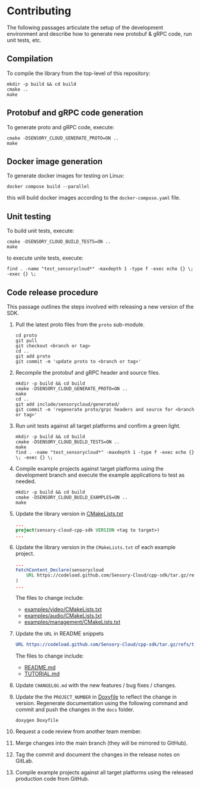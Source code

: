 # Contributing

The following passages articulate the setup of the development environment and
describe how to generate new protobuf & gRPC code, run unit tests, etc.

## Compilation

To compile the library from the top-level of this repository:

```shell
mkdir -p build && cd build
cmake ..
make
```

## Protobuf and gRPC code generation

To generate proto and gRPC code, execute:

```shell
cmake -DSENSORY_CLOUD_GENERATE_PROTO=ON ..
make
```

## Docker image generation

To generate docker images for testing on Linux:

```shell
docker compose build --parallel
```

this will build docker images according to the `docker-compose.yaml` file.

## Unit testing

To build unit tests, execute:

```shell
cmake -DSENSORY_CLOUD_BUILD_TESTS=ON ..
make
```

to execute unite tests, execute:

```shell
find . -name "test_sensorycloud*" -maxdepth 1 -type f -exec echo {} \; -exec {} \;
```

## Code release procedure

This passage outlines the steps involved with releasing a new version of the
SDK.

1.  Pull the latest proto files from the `proto` sub-module.

    ```shell
    cd proto
    git pull
    git checkout <branch or tag>
    cd ..
    git add proto
    git commit -m 'update proto to <branch or tag>'
    ```

1.  Recompile the protobuf and gRPC header and source files.

    ```shell
    mkdir -p build && cd build
    cmake -DSENSORY_CLOUD_GENERATE_PROTO=ON ..
    make
    cd ..
    git add include/sensorycloud/generated/
    git commit -m 'regenerate proto/grpc headers and source for <branch or tag>'
    ```

1.  Run unit tests against all target platforms and confirm a green light.

    ```shell
    mkdir -p build && cd build
    cmake -DSENSORY_CLOUD_BUILD_TESTS=ON ..
    make
    find . -name "test_sensorycloud*" -maxdepth 1 -type f -exec echo {} \; -exec {} \;
    ```

1.  Compile example projects against target platforms using the development
    branch and execute the example applications to test as needed.

    ```shell
    mkdir -p build && cd build
    cmake -DSENSORY_CLOUD_BUILD_EXAMPLES=ON ..
    make
    ```

1.  Update the library version in [CMakeLists.txt](CMakeLists.txt)

    ```cmake
    ...
    project(sensory-cloud-cpp-sdk VERSION <tag to target>)
    ...
    ```

1.  Update the library version in the `CMakeLists.txt` of each example project.

    ```cmake
    ...
    FetchContent_Declare(sensorycloud
        URL https://codeload.github.com/Sensory-Cloud/cpp-sdk/tar.gz/refs/tags/<tag to target>
    )
    ...
    ```

    The files to change include:

    -   [examples/video/CMakeLists.txt](examples/video/CMakeLists.txt)
    -   [examples/audio/CMakeLists.txt](examples/audio/CMakeLists.txt)
    -   [examples/management/CMakeLists.txt](examples/management/CMakeLists.txt)

1.  Update the `URL` in README snippets

    ```cmake
    URL https://codeload.github.com/Sensory-Cloud/cpp-sdk/tar.gz/refs/tags/<tag to target>
    ```

    The files to change include:

    -   [README.md](README.md)
    -   [TUTORIAL.md](TUTORIAL.md)

1.  Update `CHANGELOG.md` with the new features / bug fixes / changes.
1.  Update the the `PROJECT_NUMBER` in [Doxyfile](Doxyfile) to reflect the
    change in version. Regenerate documentation using the following command and
    commit and push the changes in the `docs` folder.

    ```shell
    doxygen Doxyfile
    ```

1.  Request a code review from another team member.
1.  Merge changes into the main branch (they will be mirrored to GitHub).
1.  Tag the commit and document the changes in the release notes on GitLab.
1.  Compile example projects against all target platforms using the
    released production code from GitHub.
